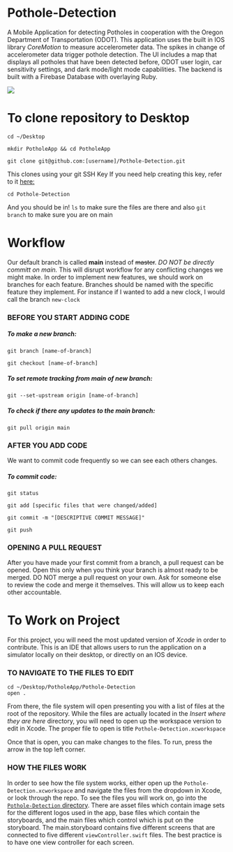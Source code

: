 # Pothole-Detection
A Mobile Application for detecting Potholes in cooperation with the Oregon Department of Transportation (ODOT).  This application uses the built in IOS library *CoreMotion* to measure accelerometer data.  The spikes in change of accelerometer data trigger pothole detection.  The UI includes a map that displays all potholes that have been detected before, ODOT user login, car sensitivity settings, and dark mode/light mode capabilities.  The backend is built with a Firebase Database with overlaying Ruby.

![](pothole-gif.gif)


# To clone repository to Desktop
```
cd ~/Desktop

mkdir PotholeApp && cd PotholeApp

git clone git@github.com:[username]/Pothole-Detection.git
```

This clones using your git SSH Key
If you need help creating this key, refer to it [here:](https://docs.github.com/en/free-pro-team@latest/github/authenticating-to-github/generating-a-new-ssh-key-and-adding-it-to-the-ssh-agent)

```
cd Pothole-Detection
```

And you should be in!
`ls` to make sure the files are there and also `git branch` to make sure you are on main





# Workflow
Our default branch is called  **main** instead of ~~master~~. 
*DO NOT be directly committ on main.*  This will disrupt workflow for any conflicting changes we might make.
In order to implement new features, we should work on branches for each feature.  Branches should be named with the specific feature they implement.
For instance if I wanted to add a new clock, I would call the branch `new-clock`


### BEFORE YOU START ADDING CODE

##### To make a new branch:

```
git branch [name-of-branch]

git checkout [name-of-branch]
```

##### To set remote tracking from main of new branch:

```
git --set-upstream origin [name-of-branch]
```

##### To check if there any updates to the main branch:

```
git pull origin main
```

### AFTER YOU ADD CODE

We want to commit code frequently so we can see each others changes.

##### To commit code:

```
git status

git add [specific files that were changed/added]

git commit -m "[DESCRIPTIVE COMMIT MESSAGE]"

git push
```


### OPENING A PULL REQUEST

After you have made your first commit from a branch, a pull request can be opened.  Open this only when you think your branch is almost ready to be merged.
DO NOT merge a pull request on your own.  Ask for someone else to review the code and merge it themselves.  This will allow us to keep each other accountable.


# To Work on Project

For this project, you will need the most updated version of *Xcode* in order to contribute.  This is an IDE that allows users to run the application on a simulator locally on their desktop, or directly on an IOS device.

### TO NAVIGATE TO THE FILES TO EDIT
```
cd ~/Desktop/PotholeApp/Pothole-Detection
open .
```
From there, the file system will open presenting you with a list of files at the root of the repository.  While the files are actually located in the *Insert where they are here* directory, you will need to open up the workspace version to edit in Xcode.  The proper file to open is title `Pothole-Detection.xcworkspace`

Once that is open, you can make changes to the files.  To run, press the arrow in the top left corner.

### HOW THE FILES WORK

In order to see how the file system works, either open up the `Pothole-Detection.xcworkspace` and navigate the files from the dropdown in Xcode, or look through the repo.  To see the files you will work on, go into the [`Pothole-Detection` directory](https://github.com/cade-conklin/Pothole-Detection/tree/main/Pothole-Detection).  There are asset files which contain image sets for the different logos used in the app, base files which contain the storyboards, and the main files which control which is put on the storyboard.  The main.storyboard contains five different screens that are connected to five different `viewController.swift` files.  The best practice is to have one view controller for each screen.
